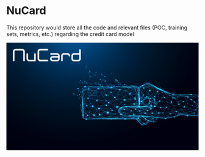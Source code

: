 # NuCard
This repository would store all the code and relevant files (POC, training sets, metrics, etc.) regarding the credit card model

![](Images/NuCard.png)
